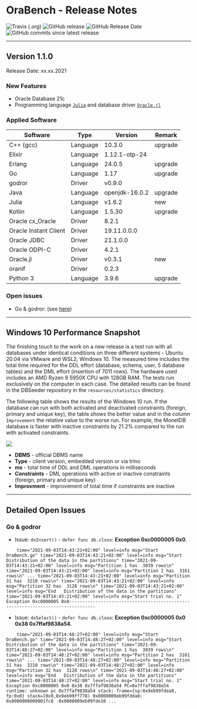 # OraBench - Release Notes

![Travis (.org)](https://img.shields.io/travis/KonnexionsGmbH/ora_bench.svg?branch=master)
![GitHub release](https://img.shields.io/github/release/KonnexionsGmbH/ora_bench.svg)
![GitHub Release Date](https://img.shields.io/github/release-date/KonnexionsGmbH/ora_bench.svg)
![GitHub commits since latest release](https://img.shields.io/github/commits-since/KonnexionsGmbH/ora_bench/1.1.0.svg)

----

## Version 1.1.0

Release Date: xx.xx.2021

### New Features

- Oracle Database 21c
- Programming language [`Julia`](https://julialang.org) and database driver [`Oracle.jl`](https://github.com/felipenoris/Oracle.jl)

### Applied Software

| Software              | Type     | Version           | Remark |
| ---                   | ---      | ---               | ---    |
| C++ (gcc)             | Language | 10.3.0            | upgrade |
| Elixir                | Language | 1.12.1-otp-24     |   |
| Erlang                | Language | 24.0.5            | upgrade |
| Go                    | Language | 1.17              | upgrade |
| godror                | Driver   | v0.9.0            |   |
| Java                  | Language | openjdk-16.0.2    | upgrade |
| Julia                 | Language | v1.6.2            | new |
| Kotlin                | Language | 1.5.30            | upgrade |
| Oracle cx_Oracle      | Driver   | 8.2.1             |   |
| Oracle Instant Client | Driver   | 19.11.0.0.0       |   |
| Oracle JDBC           | Driver   | 21.1.0.0          |   |
| Oracle ODPI-C         | Driver   | 4.2.1             |   |
| Oracle.jl             | Driver   | v0.3.1            | new |
| oranif                | Driver   | 0.2.3             |   |
| Python 3              | Language | 3.9.6             | upgrade |

### Open issues

- Go & godror: (see [here](#issues_go_godror))

----

## Windows 10 Performance Snapshot

The finishing touch to the work on a new release is a test run with all databases under identical conditions on three different systems - Ubuntu 20.04 via VMware and WSL2, Windows 10.
The measured time includes the total time required for the DDL effort (database, schema, user, 5 database tables) and the DML effort (insertion of 7011 rows).
The hardware used includes an AMD Ryzen 9 5950X CPU with 128GB RAM.
The tests run exclusively on the computer in each case.
The detailed results can be found in the DBSeeder repository in the `resources/statistics` directory.

The following table shows the results of the Windows 10 run.
If the database can run with both activated and deactivated constraints (foreign, primary and unique key), the table shows the better value and in the column `Improvement` the relative value to the worse run.
For example, the MonetDB database is faster with inactive constraints by 21.2% compared to the run with activated constraints.

![](resources/.README_images/Perf_Snap_3.0.1_win10.png)

- **DBMS** - official DBMS name
- **Type** - client version, embedded version or via trino
- **ms** - total time of DDL and DML operations in milliseconds
- **Constraints** - DML operations with active or inactive constraints (foreign, primary and unique key)
- **Improvment** - improvement of total time if constraints are inactive

----

## Detailed Open Issues

### <a name="issues_go_godror"></a> Go & godror

- Issue: `doInsert()` - `defer func db.close`: **Exception 0xc0000005 0x0**.

`    time="2021-09-03T14:43:21+02:00" level=info msg="Start OraBench.go"
    time="2021-09-03T14:43:21+02:00" level=info msg="Start Distribution of the data in the partitions"
    time="2021-09-03T14:43:21+02:00" level=info msg="Partition 1 has  3039 rows\n"
    time="2021-09-03T14:43:21+02:00" level=info msg="Partition 2 has  3161 rows\n"
    ...
    time="2021-09-03T14:43:21+02:00" level=info msg="Partition 31 has  3210 rows\n"
    time="2021-09-03T14:43:21+02:00" level=info msg="Partition 32 has  3128 rows\n"
    time="2021-09-03T14:43:21+02:00" level=info msg="End   Distribution of the data in the partitions"
    time="2021-09-03T14:43:21+02:00" level=info msg="Start trial no. 1"
    Exception 0xc0000005 0x0--------------------------------------------------------------------------------`

- Issue: `doSelect()` - `defer func db.close`: **Exception 0xc0000005 0x0 0x38 0x7ffaf9838a54**.

`    time="2021-09-03T14:48:27+02:00" level=info msg="Start OraBench.go"
    time="2021-09-03T14:48:27+02:00" level=info msg="Start Distribution of the data in the partitions"
    time="2021-09-03T14:48:27+02:00" level=info msg="Partition 1 has  3039 rows\n"
    time="2021-09-03T14:48:27+02:00" level=info msg="Partition 2 has  3161 rows\n"
    ...
    time="2021-09-03T14:48:27+02:00" level=info msg="Partition 31 has  3210 rows\n"
    time="2021-09-03T14:48:27+02:00" level=info msg="Partition 32 has  3128 rows\n"
    time="2021-09-03T14:48:27+02:00" level=info msg="End   Distribution of the data in the partitions"
    time="2021-09-03T14:48:27+02:00" level=info msg="Start trial no. 1"
    Exception 0xc0000005 0x0 0x38 0x7ffaf9838a54
    PC=0x7ffaf9838a54
    runtime: unknown pc 0x7ffaf9838a54
    stack: frame={sp:0x9eb99fdea8, fp:0x0} stack=[0x0,0x9eb99ff778)
    0x0000009eb99fdda8:  0x0000000000001fc8  0x0000009eb99fde10
    ...`
